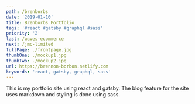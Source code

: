 ```yaml
---
path: /brenborbs
date: '2019-01-10'
title: Brenborbs Portfolio
tags: '#react #gatsby #graphql #sass'
priority: '2'
last: /waves-ecommerce
next: /jmc-limited
fullPage: ./frontpage.jpg
thumbOne: ./mockup1.jpg
thumbTwo: ./mockup2.jpg
url: https://brennon-borbon.netlify.com
keywords: 'react, gatsby, graphql, sass'
---
```


This is my portfolio site using react and gatsby. The blog feature for the site uses markdown and styling is done using sass.
 
